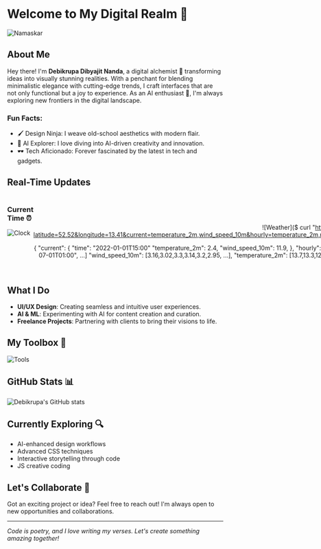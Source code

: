# Welcome to My Digital Realm 👾


![Namaskar](https://media.tenor.com/VavSdtvIXEgAAAAj/namaste.gif) 

## About Me

Hey there! I'm **Debikrupa Dibyajit Nanda**, a digital alchemist 🎨 transforming ideas into visually stunning realities. With a penchant for blending minimalistic elegance with cutting-edge trends, I craft interfaces that are not only functional but a joy to experience. As an AI enthusiast 🤖, I'm always exploring new frontiers in the digital landscape.

### Fun Facts:
- 🖌️ Design Ninja: I weave old-school aesthetics with modern flair.
- 🤖 AI Explorer: I love diving into AI-driven creativity and innovation.
- 🕶️ Tech Aficionado: Forever fascinated by the latest in tech and gadgets.

## Real-Time Updates

<div align="center" style="display: flex; justify-content: space-around;">

<div align="left">
  
### Current Time ⏰
![Clock](https://codepen.io/Debikrupa-Nanda/pen/rNEpqxb)<!-- Replace with a relevant image or use an HTML/CSS solution -->

</div>

<div align="right">

### Current Weather 🌦️
![Weather]($ curl "https://api.open-meteo.com/v1/forecast?latitude=52.52&longitude=13.41&current=temperature_2m,wind_speed_10m&hourly=temperature_2m,relative_humidity_2m,wind_speed_10m"

{
  "current": {
    "time": "2022-01-01T15:00"
    "temperature_2m": 2.4,
    "wind_speed_10m": 11.9,
  },
  "hourly": {
    "time": ["2022-07-01T00:00","2022-07-01T01:00", ...]
    "wind_speed_10m": [3.16,3.02,3.3,3.14,3.2,2.95, ...],
    "temperature_2m": [13.7,13.3,12.8,12.3,11.8, ...],
    "relative_humidity_2m": [82,83,86,85,88,88,84,76, ...],
  }
}) <!-- Replace "YourCity" with your city or use an API solution -->

</div>

</div>

## What I Do

- **UI/UX Design**: Creating seamless and intuitive user experiences.
- **AI & ML**: Experimenting with AI for content creation and curation.
- **Freelance Projects**: Partnering with clients to bring their visions to life.

## My Toolbox 🧰

![Tools](https://skillicons.dev/icons?i=html,css,js,react,figma,photoshop,illustrator,xd,python)

## GitHub Stats 📊

![Debikrupa's GitHub stats](https://github-readme-stats.vercel.app/api?username=your-github-username&show_icons=true&theme=radical)

## Currently Exploring 🔍

- AI-enhanced design workflows
- Advanced CSS techniques
- Interactive storytelling through code
- JS creative coding

## Let's Collaborate 🤝

Got an exciting project or idea? Feel free to reach out! I'm always open to new opportunities and collaborations.

---

*Code is poetry, and I love writing my verses. Let's create something amazing together!*




